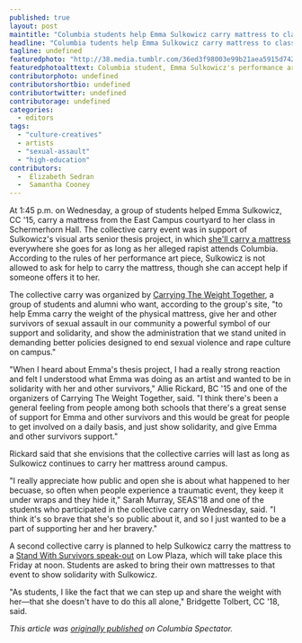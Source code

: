 ```yaml
---
published: true
layout: post
maintitle: "Columbia students help Emma Sulkowicz carry mattress to class - {Young}ist"
headline: "Columbia tudents help Emma Sulkowicz carry mattress to class in first collective carry"
tagline: undefined
featuredphoto: "http://38.media.tumblr.com/36ed3f98003e99b21aea5915d742fdc4/tumblr_nbt1rn7Akh1rq2ndso1_1280.png"
featuredphotoalttext: Columbia student, Emma Sulkowicz's performance art-activism has become a group project. (Photo: Kiera Wood/Columbia Spectator)
contributorphoto: undefined
contributorshortbio: undefined
contributortwitter: undefined
contributorage: undefined
categories: 
  - editors
tags: 
  - "culture-creatives"
  - artists
  - "sexual-assault"
  - "high-education"
contributors:
  -  Elizabeth Sedran 
  -  Samantha Cooney
---
```

At 1:45 p.m. on Wednesday, a group of students helped Emma Sulkowicz, CC '15, carry a mattress from the East Campus courtyard to her class in Schermerhorn Hall. The collective carry event was in support of Sulkowicz's visual arts senior thesis project, in which [she'll carry a mattress](http://columbiaspectator.com/news/2014/09/02/emma-sulkowiczs-performance-art-draws-support-campus-activists) everywhere she goes for as long as her alleged rapist attends Columbia. According to the rules of her performance art piece, Sulkowicz is not allowed to ask for help to carry the mattress, though she can accept help if someone offers it to her.

The collective carry was organized by [Carrying The Weight Together](http://www.carryingtheweighttogether.com/about/), a group of students and alumni who want, according to the group's site, "to help Emma carry the weight of the physical mattress, give her and other survivors of sexual assault in our community a powerful symbol of our support and solidarity, and show the administration that we stand united in demanding better policies designed to end sexual violence and rape culture on campus."

"When I heard about Emma's thesis project, I had a really strong reaction and felt I understood what Emma was doing as an artist and wanted to be in solidarity with her and other survivors," Allie Rickard, BC '15 and one of the organizers of Carrying The Weight Together, said. "I think there's been a general feeling from people among both schools that there's a great sense of support for Emma and other survivors and this would be great for people to get involved on a daily basis, and just show solidarity, and give Emma and other survivors support." 

Rickard said that she envisions that the collective carries will last as long as Sulkowicz continues to carry her mattress around campus.

"I really appreciate how public and open she is about what happened to her becuase, so often when people experience a traumatic event, they keep it under wraps and they hide it," Sarah Murray, SEAS'18 and one of the students who participated in the collective carry on Wednesday, said. "I think it's so brave that she's so public about it, and so I just wanted to be a part of supporting her and her bravery." 

A second collective carry is planned to help Sulkowicz carry the mattress to a [Stand With Survivors speak-out](https://www.facebook.com/events/1520405064859415/) on Low Plaza, which will take place this Friday at noon. Students are asked to bring their own mattresses to that event to show solidarity with Sulkowicz.

"As students, I like the fact that we can step up and share the weight with her—that she doesn't have to do this all alone," Bridgette Tolbert, CC '18, said.

_This article was [originally published](http://columbiaspectator.com/spectrum/2014/09/10/students-help-emma-sulkowicz-carry-mattress-class-first-collective-carry) on Columbia Spectator._
